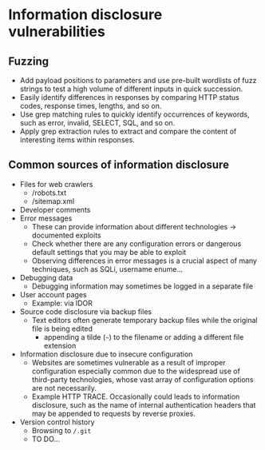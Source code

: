 # Information disclosure vulnerabilities

## Fuzzing
- Add payload positions to parameters and use pre-built wordlists of fuzz strings to test a high volume of different inputs in quick succession.
- Easily identify differences in responses by comparing HTTP status codes, response times, lengths, and so on.
- Use grep matching rules to quickly identify occurrences of keywords, such as error, invalid, SELECT, SQL, and so on.
- Apply grep extraction rules to extract and compare the content of interesting items within responses.

## Common sources of information disclosure
- Files for web crawlers
  - /robots.txt
  - /sitemap.xml
- Developer comments
- Error messages
  - These can provide information about different technologies -> documented exploits
  - Check whether there are any configuration errors or dangerous default settings that you may be able to exploit
  - Observing differences in error messages is a crucial aspect of many techniques, such as SQLi, username enume...
- Debugging data
  - Debugging information may sometimes be logged in a separate file
- User account pages
  - Example: via IDOR
- Source code disclosure via backup files
  - Text editors often generate temporary backup files while the original file is being edited
    - appending a tilde (`~`) to the filename or adding a different file extension
- Information disclosure due to insecure configuration
  - Websites are sometimes vulnerable as a result of improper configuration especially common due to the widespread use of third-party technologies, whose vast array of configuration options are not necessarily.
  - Example HTTP TRACE. Occasionally could leads to information disclosure, such as the name of internal authentication headers that may be appended to requests by reverse proxies.
- Version control history
  - Browsing to `/.git`
  - TO DO...


